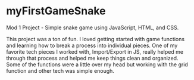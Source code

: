 # myFirstGameSnake
Mod 1 Project - Simple snake game using JavaScript, HTML, and CSS.

This project was a ton of fun. I loved getting started with game functions and learning how to break a process into individual pieces. One of my favorite tech pieces I worked with, Import/Export in JS, really helped me through that process and helped me keep things clean and organized. Some of the functions were a little over my head but working with the grid function and other tech was simple enough.  
